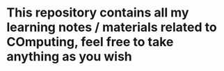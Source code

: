 # This repository contains all my learning notes / materials related to COmputing, feel free to take anything as you wish
